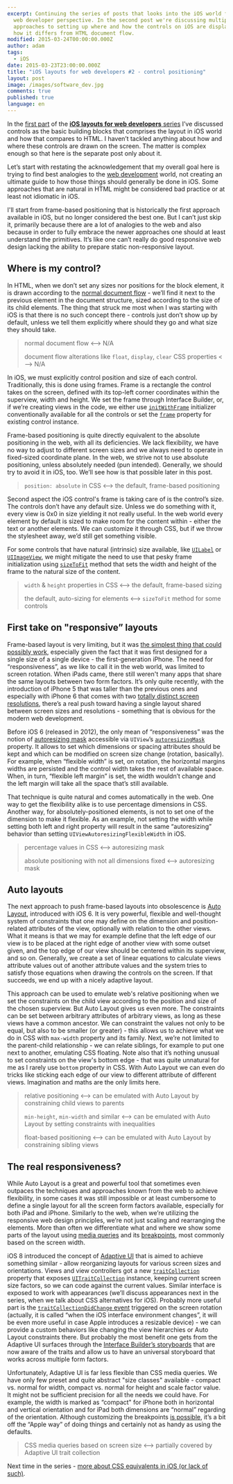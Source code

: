 ```yaml
---
excerpt: Continuing the series of posts that looks into the iOS world from the
  web developer perspective. In the second post we're discussing multiple
  approaches to setting up where and how the controls on iOS are displayed and
  how it differs from HTML document flow.
modified: 2015-03-24T00:00:00.000Z
author: adam
tags:
  - iOS
date: 2015-03-23T23:00:00.000Z
title: "iOS layouts for web developers #2 - control positioning"
layout: post
image: /images/software_dev.jpg
comments: true
published: true
language: en
---
```

In the [first part](/blog/ios-layouts-for-web-developers-1-basic-building-blocks/) of the [**iOS layouts for web developers** series](/blog/ios-layouts-for-web-developers/) I’ve discussed controls as the basic building blocks that comprises the layout in iOS world and how that compares to HTML. I haven’t tackled anything about how and where these controls are drawn on the screen. The matter is complex enough so that here is the separate post only about it.

Let’s start with restating the acknowledgement that my overall goal here is trying to find best analogies to the [web development](/our-areas/web-development) world, not creating an ultimate guide to how those things should generally be done in iOS. Some approaches that are natural in HTML might be considered bad practice or at least not idiomatic in iOS.

I'll start from frame-based positioning that is historically the first approach available in iOS, but no longer considered the best one. But I can’t just skip it, primarily because there are a lot of analogies to the web and also because in order to fully embrace the newer approaches one should at least understand the primitives. It’s like one can’t really do good responsive web design lacking the ability to prepare static non-responsive layout.

## Where is my control?

In HTML, when we don’t set any sizes nor positions for the block element, it is drawn according to the [normal document flow](http://webdesign.tutsplus.com/articles/quick-tip-utilizing-normal-document-flow--webdesign-8199) - we’ll find it next to the previous element in the document structure, sized according to the size of its child elements. The thing that struck me most when I was starting with iOS is that there is no such concept there - controls just don’t show up by default, unless we tell them explicitly where should they go and what size they should take.

> normal document flow \<—\> N/A
>
> document flow alterations like `float`, `display`, `clear` CSS properties \<—\> N/A

In iOS, we must explicitly control position and size of each control. Traditionally, this is done using frames. Frame is a rectangle the control takes on the screen, defined with its top-left corner coordinates within the superview, width and height. We set the frame through Interface Builder, or, if we’re creating views in the code, we either use [`initWithFrame`](https://developer.apple.com/library/ios/documentation/UIKit/Reference/UIView_Class/.html#//apple_ref/occ/instm/UIView/initWithFrame:) initializer conventionally available for all the controls or set the [`frame`](https://developer.apple.com/library/ios/documentation/UIKit/Reference/UIView_Class/.html#//apple_ref/occ/instp/UIView/frame) property for existing control instance.

Frame-based positioning is quite directly equivalent to the absolute positioning in the web, with all its deficiencies. We lack flexibility, we have no way to adjust to different screen sizes and we always need to operate in fixed-sized coordinate plane. In the web, we strive not to use absolute positioning, unless absolutely needed (pun intended). Generally, we should try to avoid it in iOS, too. We’ll see how is that possible later in this post.

> `position: absolute` in CSS \<—\> the default, frame-based positioning

Second aspect the iOS control's frame is taking care of is the control’s size. The controls don’t have any default size. Unless we do something with it, every view is 0x0 in size yielding it not really useful. In the web world every element by default is sized to make room for the content within - either the text or another elements. We can customize it through CSS, but if we throw the stylesheet away, we’d still get something visible.

For some controls that have natural (intrinsic) size available, like [`UILabel`](https://developer.apple.com/library/ios/documentation/UIKit/Reference/UILabel_Class/) or [`UIImageView`](https://developer.apple.com/library/ios/documentation/UIKit/Reference/UIImageView_Class/), we might mitigate the need to use that pesky frame initialization using [`sizeToFit`](http://doing-it-wrong.mikeweller.com/2012/07/youre-doing-it-wrong-2-sizing-labels.html) method that sets the width and height of the frame to the natural size of the content.

> `width` & `height` properties in CSS \<—\> the default, frame-based sizing
>
> the default, auto-sizing for elements \<—\> `sizeToFit` method for some controls

## First take on "responsive” layouts

Frame-based layout is very limiting, but it was [the simplest thing that could possibly work](http://wiki.c2.com/?DoTheSimplestThingThatCouldPossiblyWork), especially given the fact that it was first designed for a single size of a single device - the first-generation iPhone. The need for “responsiveness”, as we like to call it in the web world, was limited to screen rotation. When iPads came, there still weren't many apps that share the same layouts between two form factors. It’s only quite recently, with the introduction of iPhone 5 that was taller than the previous ones and especially with iPhone 6 that comes with two [totally distinct screen resolutions](http://www.paintcodeapp.com/news/ultimate-guide-to-iphone-resolutions), there’s a real push toward having a single layout shared between screen sizes and resolutions - something that is obvious for the modern web development.

Before iOS 6 (released in 2012), the only mean of “responsiveness” was the notion of [autoresizing mask](http://www.techpaa.com/2012/05/understanding-uiview-autoresizing.html) accessible via `UIView`’s [`autoresizingMask`](https://developer.apple.com/library/prerelease/ios/documentation/UIKit/Reference/UIView_Class/#//apple_ref/occ/instp/UIView/autoresizingMask) property. It allows to set which dimensions or spacing attributes should be kept and which can be modified on screen size change (rotation, basically). For example, when “flexible width” is set, on rotation, the horizontal margins widths are persisted and the control width takes the rest of available space. When, in turn, “flexible left margin” is set, the width wouldn’t change and the left margin will take all the space that’s still available.

That technique is quite natural and comes automatically in the web. One way to get the flexibility alike is to use percentage dimensions in CSS. Another way, for absolutely-positioned elements, is not to set one of the dimension to make it flexible. As an example, not setting the width while setting both left and right property will result in the same “autoresizing” behavior than setting `UIViewAutoresizingFlexibleWidth` in iOS.

> percentage values in CSS \<—\> autoresizing mask
>
> absolute positioning with not all dimensions fixed \<—\> autoresizing mask

## Auto layouts

The next approach to push frame-based layouts into obsolescence is [Auto Layout](http://www.informit.com/articles/article.aspx?p=2041295), introduced with iOS 6. It is very powerful, flexible and well-thought system of constraints that one may define on the dimension and position-related attributes of the view, optionally with relation to the other views. What it means is that we may for example define that the left edge of our view is to be placed at the right edge of another view with some outset given, and the top edge of our view should be centered within its superview, and so on. Generally, we create a set of linear equations to calculate views attribute values out of another attribute values and the system tries to satisfy those equations when drawing the controls on the screen. If that succeeds, we end up with a nicely adaptive layout.

This approach can be used to emulate web's relative positioning when we set the constraints on the child view according to the position and size of the chosen superview. But Auto Layout gives us even more. The constraints can be set between arbitrary attributes of arbitrary views, as long as these views have a common ancestor. We can constraint the values not only to be equal, but also to be smaller (or greater) - this allows us to achieve what we do in CSS with `max-width` property and its family. Next, we’re not limited to the parent-child relationship - we can relate siblings, for example to put one next to another, emulating CSS floating. Note also that it’s nothing unusual to set constraints on the view's bottom edge - that was quite unnatural for me as I rarely use `bottom` property in CSS. With Auto Layout we can even do tricks like sticking each edge of our view to different attribute of different views. Imagination and maths are the only limits here.

> relative positioning \<—\> can be emulated with Auto Layout by constraining child views to parents
>
> `min-height`, `min-width` and similar \<—\> can be emulated with Auto Layout by setting constraints with inequalities
>
> float-based positioning \<—\> can be emulated with Auto Layout by constraining sibling views

## The real responsiveness?

While Auto Layout is a great and powerful tool that sometimes even outpaces the techniques and approaches known from the web to achieve flexibility, in some cases it was still impossible or at least cumbersome to define a single layout for all the screen form factors available, especially for both iPad and iPhone. Similarly to the web, when we’re utilizing the responsive web design principles, we’re not just scaling and rearranging the elements. More than often we differentiate what and where we show some parts of the layout using [media queries](https://developer.mozilla.org/en-US/docs/Web/Guide/CSS/Media_queries) and its [breakpoints](https://developers.google.com/web/fundamentals/layouts/rwd-fundamentals/how-to-choose-breakpoints), most commonly based on the screen width.

iOS 8 introduced the concept of [Adaptive UI](http://www.imore.com/adaptive-ui-ios-8-explained) that is aimed to achieve something similar - allow reorganizing layouts for various screen sizes and orientations. Views and view controllers got a new [`traitCollection`](https://developer.apple.com/library/ios/documentation/UIKit/Reference/UITraitEnvironment_Ref/.html#//apple_ref/occ/intfp/UITraitEnvironment/traitCollection) property that exposes [`UITraitCollection`](https://developer.apple.com/library/ios/documentation/UIKit/Reference/UITraitCollection_ClassReference/) instance, keeping current screen size factors, so we can code against the current values. Similar interface is exposed to work with appearances (we’ll discuss appearances next in the series, when we talk about CSS alternatives for iOS). Probably more useful part is the [`traitCollectionDidChange` event](https://developer.apple.com/library/ios/documentation/UIKit/Reference/UITraitEnvironment_Ref/.html#//apple_ref/occ/intfm/UITraitEnvironment/traitCollectionDidChange:) triggered on the screen rotation (actually, it is called “when the iOS interface environment changes”, it will be even more useful in case Apple introduces a resizable device) - we can provide a custom behaviors like changing the view hierarchies or Auto Layout constraints there. But probably the most benefit one gets from the Adaptive UI surfaces through the [Interface Builder’s storyboards](http://www.bignerdranch.com/blog/iOS-8-demo-universal-storyboards-and-adaptive-ui/) that are now aware of the traits and allow us to have an universal storyboard that works across multiple form factors.

Unfortunately, Adaptive UI is far less flexible than CSS media queries. We have only few preset and quite abstract "size classes" available - compact vs. normal for width, compact vs. normal for height and scale factor value. It might not be sufficient precision for all the needs we could have. For example, the width is marked as “compact" for iPhone both in horizontal and vertical orientation and for iPad both dimensions are “normal” regarding of the orientation. Although customizing the breakpoints [is possible](https://iosdevweek.ly/k6qFtrd?sid=VPi2m9y), it’s a bit off the “Apple way” of doing things and certainly not as handy as using the defaults.

> CSS media queries based on screen size \<—\> partially covered by Adaptive UI trait collection

Next time in the series - [more about CSS equivalents in iOS (or lack of such)](/blog/ios-layouts-for-web-developers-3-managing-appearance).
